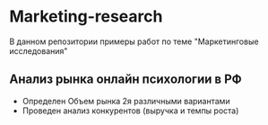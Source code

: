 # Marketing-research
В данном репозитории примеры работ по теме "Маркетинговые исследования"
## Анализ рынка онлайн психологии в РФ
- Определен Объем рынка 2я различными вариантами
- Проведен анализ конкурентов (выручка и темпы роста)
